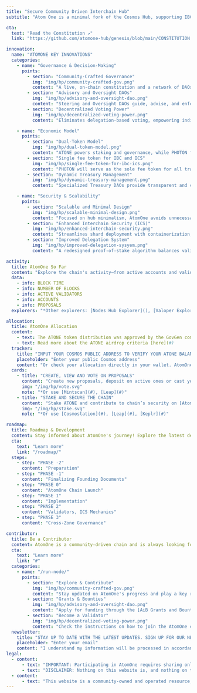 ```yaml
---
title: "Secure Community Driven Interchain Hub"
subtitle: "Atom One is a minimal fork of the Cosmos Hub, supporting IBC and ICS for scalable interchain solutions"

cta:
  text: "Read the Constitution ↗"
  link: "https://github.com/atomone-hub/genesis/blob/main/CONSTITUTION.md"

innovation:
  name: "ATOMONE KEY INNOVATIONS"
  categories:
    - name: "Governance & Decision-Making"
      points:
        - section: "Community-Crafted Governance"
          img: "img/hp/community-crafted-gov.png"
          content: "A live, on-chain constitution and a network of DAOs ensure transparent, community-driven decision-making."
        - section: "Advisory and Oversight DAOs"
          img: "img/hp/advisory-and-oversight-dao.png"
          content: "Steering and Oversight DAOs guide, advise, and enforce compliance with AtomOne's Constitution and community-defined principles."
        - section: "Decentralized Voting Power"
          img: "img/hp/decentralized-voting-power.png"
          content: "Eliminates delegation-based voting, empowering individual stakers and preventing centralization of governance by validators."

    - name: "Economic Model"
      points:
        - section: "Dual-Token Model"
          img: "img/hp/dual-token-model.png"
          content: "ATONE powers staking and governance, while PHOTON fuels transaction fees and interchain payments, ensuring a secure and efficient chain economy."
        - section: "Single fee token for IBC and ICS"
          img: "img/hp/single-fee-token-for-ibc-ics.png"
          content: "PHOTON will serve as the sole fee token for all transactions on the root and core shards, as well as for Inter-Blockchain Communication (IBC) and Interchain Security (ICS) payments."
        - section: "Dynamic Treasury Management"
          img: "img/hp/dynamic-treasury-management.png"
          content: "Specialized Treasury DAOs provide transparent and collective fund management for sustainable ecosystem growth."

    - name: "Security & Scalability"
      points:
        - section: "Scalable and Minimal Design"
          img: "img/hp/scalable-minimal-design.png"
          content: "Focused on hub minimalism, AtomOne avoids unnecessary complexity to optimize scalability, interoperability, and long-term sustainability."
        - section: "Enhanced Interchain Security (ICS)"
          img: "img/hp/enhanced-interchain-security.png"
          content: "Streamlines shard deployment with containerization, focusing consumer chains on application logic while AtomOne ensures consensus and networking."
        - section: "Improved Delegation System"
          img: "img/hp/improved-delegation-sysyem.png"
          content: "A redesigned proof-of-stake algorithm balances validator voting power, boosts decentralization, and strengthens interchain security."

activity:
  title: AtomOne So Far
  content: "Explore the chain's activity—from active accounts and validators to new and existing proposals. Learn more on [Mintscan](#)*"
  data:
    - info: BLOCK TIME
    - info: NUMBER OF BLOCKS
    - info: ACTIVE VALIDATORS
    - info: ACCOUNTS
    - info: PROPOSALS
  explorers: "*Other explorers: [Nodes Hub Explorer](), [Valoper Explorer](), [Nodeist Explorer]()"

allocation:
  title: AtomOne Allocation
  content:
    - text: The ATONE token distribution was approved by the GovGen community with a 40.56% vote turnout, resulting in the allocation of 96,997,800 ATONE tokens to 1,128,299 Cosmos Hub (ATOM) addresses.
    - text: Read more about the ATONE airdrop criteria [here](#)
  tracker:
    title: "INPUT YOUR COSMOS PUBLIC ADDRESS TO VERIFY YOUR ATONE BALANCE"
    placeholder: "Enter your public Cosmos address"
    content: "Or check your allocation directly in your wallet. AtomOne is compatible with [Cosmostation](#), [Leap](#), [Keplr](#) (*add AtomOne chain on chain registry page) and more."
  cards:
    - title: "CREATE, VIEW AND VOTE ON PROPOSALS"
      content: "Create new proposals, deposit on active ones or cast your vote on [AtomOne Governance dApp](https://gov.atom.one/)*"
      img: "/img/hp/vote.svg"
      note: "*Or use [Mintscan](#), [Leap](#)"
    - title: "STAKE AND SECURE THE CHAIN"
      content: "Stake ATONE and contribute to chain’s security on [AtomOne Staking dApp](https://staking.atom.one/)*"
      img: "/img/hp/stake.svg"
      note: "*Or use [Cosmostation](#), [Leap](#), [Keplr](#)"

roadmap:
  title: Roadmap & Development
  content: Stay informed about AtomOne's journey! Explore the latest developments, track key milestones, and discover what’s next on its roadmap. Dive into the details of how AtomOne is evolving to shape the future of decentralized governance and interchain innovation.
  cta:
    text: "Learn more"
    link: "/roadmap/"
  steps:
    - step: "PHASE -2"
      content: "Preparation"
    - step: "PHASE -1"
      content: "Finalizing Founding Documents"
    - step: "PHASE 0"
      content: "AtomOne Chain Launch"
    - step: "PHASE 1"
      content: "Implementation"
    - step: "PHASE 2"
      content: "Validators, ICS Mechanics"
    - step: "PHASE 3"
      content: "Cross-Zone Governance"

contributor:
  title: Be a Contributor
  content: AtomOne is a community-driven chain and is always looking for passionate contributors to shape its future. Join the AtomOne community in building a secure, decentralized, and community-driven blockchain!
  cta:
    text: "Learn more"
    link: "#"
  categories:
    - name: "/run-node/"
      points:
        - section: "Explore & Contribute"
          img: "img/hp/community-crafted-gov.png"
          content: "Stay updated on AtomOne's progress and play a key role in contributing to the [AtomOne GitHub repository](#)."
        - section: "Grants & Bounties"
          img: "img/hp/advisory-and-oversight-dao.png"
          content: "Apply for funding through the [AiB Grants and Bounties Program](#) to support your contributions to AtomOne’s development."
        - section: "Become a Validator"
          img: "img/hp/decentralized-voting-power.png"
          content: "Check the instructions on how to join the AtomOne chain and become an [AtomOne validator here](#)."
  newsletter:
    title: "STAY UP TO DATE WITH THE LATEST UPDATES. SIGN UP FOR OUR NEWSLETTER."
    placeholder: "Enter your email"
    content: "I understand my information will be processed in accordance with the [Privacy Policy](#), and I agree to the [Terms of Service](#)."
legal:
  - content:
      - text: "IMPORTANT: Participating in AtomOne requires sharing only your public keys, NOT your private keys. In connection with AtomOne, you should never be asked to share your private key or any seed or recovery phrase. This means that you should never be contacted by email, phone call, or other form of messaging, nor receive instructions or a request to share your private key or seed or recovery phrase. Any request for your private key or seed or recovery phrase should alert you immediately to potential fraud. Beware of bad actors who seek to obtain access to your wallet or digital identity. Keeping your private key and seed or recovery phrases secure is critically important, and failure to do so could result in theft of your digital identity and loss of whatever you may own, including digital assets, that are associated with your digital identity. Certain statements included on this website (or in any linked materials) are forward-looking statements. Please visit the Terms of Service page for further details about eligibility and your usage of the AtomOne website."
      - text: "DISCLAIMER: Nothing on this website is, and nothing on this website is intended to be, an offer of tokens or securities."
  - content:
      - text: "This website is a community-owned and operated resource, created and maintained by All in Bits (AiB), a contributing member of the AtomOne ecosystem. It is not an official website of AtomOne, and the information contained within does not represent the official views, decisions, or governance of the AtomOne community or its DAOs. The content and opinions expressed herein are those of the AiB. Use of this website is at your own discretion, and no guarantees are made regarding the accuracy, completeness, or reliability of the information provided."
---
```

